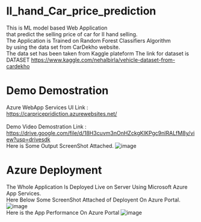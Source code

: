 # II_hand_Car_price_prediction
This is ML model based Web Application<br>
 that predict the selling price of car for II hand selling.
<br>
The Application is Trained on Random Forest Classifiers Algorithm
<br> by using the data set from CarDekho website.
<br> The data set has been taken from Kaggle plateform
The link for dataset is DATASET https://www.kaggle.com/nehalbirla/vehicle-dataset-from-cardekho

# Demo Demostration 
Azure WebApp Services UI Link : https://carpricepridiction.azurewebsites.net/
<br> <br> Demo Video Demostration Link : https://drive.google.com/file/d/18H3cuvm3nOnHZckgKIKPgc9nlRALfM8y/view?usp=drivesdk
<br>Here is Some Output ScreenShot Attached.
![image](https://user-images.githubusercontent.com/69205225/152641497-5b53a842-81ff-4e1e-a00a-8c0aaec64ae3.png)

# Azure Deployment

The Whole Application Is Deployed Live on Server Using Microsoft Azure App Services.
<br> Here Below Some ScreenShot Attached of Deployent On Azure Portal.
<br>
![image](https://user-images.githubusercontent.com/69205225/152641990-493026d3-bb53-47a3-9b3f-83108f0d0c1a.png)
<br> Here is the App Performance On Azure Portal
![image](https://user-images.githubusercontent.com/69205225/152642056-29317bc0-344f-4141-a680-06f1b27464b1.png)
